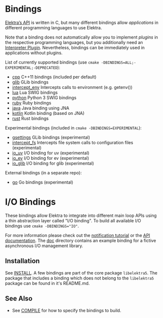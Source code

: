 # Bindings

[Elektra’s API](https://doc.libelektra.org/api/master/html/) is written in C,
but many different bindings allow _applications_ in different programming languages
to use Elektra.

Note that a binding does not automatically allow you to implement _plugins_
in the respective programming languages, but you additionally need an
[Interpreter Plugin](/src/plugins/README.md). Nevertheless, bindings
can be immediately used in applications without plugins.

List of currently supported bindings (use `cmake -DBINDINGS=ALL;-EXPERIMENTAL;-DEPRECATED`):

- [cpp](cpp/) C++11 bindings (included per default)
- [glib](glib/) GLib bindings
- [intercept_env](intercept/env/) Intercepts calls to environment (e.g. getenv())
- [lua](swig/lua/) Lua SWIG bindings
- [python](swig/python/) Python 3 SWIG bindings
- [ruby](swig/ruby/) Ruby bindings
- [java](jna/) Java binding using JNA
- [kotlin](jna/libelektra-kotlin) Kotlin binding (based on JNA)
- [rust](rust/) Rust bindings

Experimental bindings (included in `cmake -DBINDINGS=EXPERIMENTAL`):

- [gsettings](gsettings/) GLib bindings (experimental)
- [intercept_fs](intercept/fs/) Intercepts file system calls to configuration files (experimental)
- [io_uv](io/uv/) I/O binding for uv (experimental)
- [io_ev](io/ev/) I/O binding for ev (experimental)
- [io_glib](io/glib/) I/O binding for glib (experimental)

External bindings (in a separate repo):

- [go](https://github.com/ElektraInitiative/go-elektra) Go bindings (experimental)

# I/O Bindings

These bindings allow Elektra to integrate into different main loop APIs using a
thin abstraction layer called "I/O binding".
To build all available I/O bindings use `cmake -DBINDINGS="IO"`.

For more information please check out the
[notification tutorial](https://github.com/ElektraInitiative/libelektra/tree/master/doc/tutorials/notifications.md)
or the
[API documentation](https://doc.libelektra.org/api/latest/html/group__kdbio.html).
The [doc](io/doc/) directory contains an example binding for a fictive
asynchronous I/O management library.

## Installation

See [INSTALL](/doc/INSTALL.md).
A few bindings are part of the core package `libelektra5`.
The package that includes a binding which does not belong to the `libelektra5` package can be found in it's README.md.

## See Also

- See [COMPILE](/doc/COMPILE.md#bindings) for how to specify the bindings to build.

